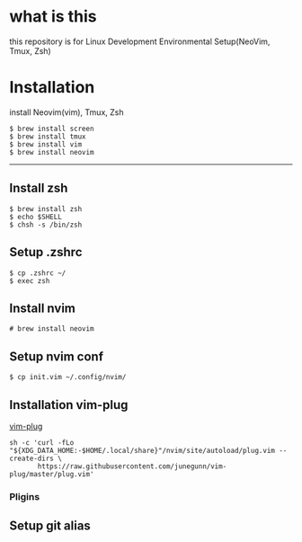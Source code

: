 # what is this
this repository is for Linux Development Environmental Setup(NeoVim, Tmux, Zsh)

# Installation

install Neovim(vim), Tmux, Zsh

```
$ brew install screen
$ brew install tmux
$ brew install vim
$ brew install neovim
```

---


## Install zsh

```
$ brew install zsh
$ echo $SHELL
$ chsh -s /bin/zsh
```

## Setup .zshrc

```
$ cp .zshrc ~/
$ exec zsh
```

## Install nvim

```
# brew install neovim 
```

## Setup nvim conf

```
$ cp init.vim ~/.config/nvim/ 
```

## Installation vim-plug

[vim-plug](https://github.com/junegunn/vim-plug)

```
sh -c 'curl -fLo "${XDG_DATA_HOME:-$HOME/.local/share}"/nvim/site/autoload/plug.vim --create-dirs \
       https://raw.githubusercontent.com/junegunn/vim-plug/master/plug.vim'
```

### Pligins
## Setup git alias
